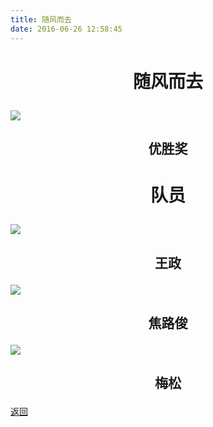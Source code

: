```yaml
---
title: 随风而去
date: 2016-06-26 12:58:45
---
```

# <p align="center">随风而去</p>

![](http://bst.lansejishu.com/honor/nationwide/smart_car/2015/%E5%8C%BA%E4%BC%98%E8%83%9C%E9%9A%8F%E9%A3%8E%E8%80%8C%E5%8E%BB.jpg)
## <p align="center">优胜奖</p>

# <p align="center">队员</p>

![](http://bst.lansejishu.com/honor/nationwide/smart_car/2015/%E5%8C%BA%E4%BC%98%E8%83%9C%E7%8E%8B%E6%94%BF.jpg)
## <p align="center">王政</p>

![](http://bst.lansejishu.com/honor/nationwide/smart_car/2015/%E5%8C%BA%E4%BC%98%E8%83%9C%E7%84%A6%E8%B7%AF%E4%BF%8A.jpg)
## <p align="center">焦路俊</p>

![](http://bst.lansejishu.com/honor/nationwide/smart_car/2015/%E5%8C%BA%E4%BC%98%E8%83%9C%E6%A2%85%E6%9D%BE.jpg)
## <p align="center">梅松</p>

[返回](../)
